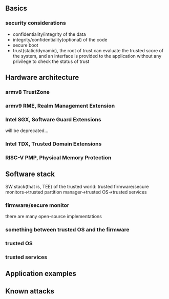 ## Basics

### security considerations

* confidentiality/integrity of the data
* integrity/confidentiality(optional) of the code
* secure boot
* trust(static/dynamic), the root of trust can evaluate the trusted score of the system, and an interface is provided to the application without any privilege to check the status of trust

## Hardware architecture

### armv8 TrustZone

### armv9 RME, Realm Management Extension

### Intel SGX, Software Guard Extensions

will be deprecated...

### Intel TDX, Trusted Domain Extensions

### RISC-V PMP, Physical Memory Protection

## Software stack

SW stack(that is, TEE) of the trusted world: trusted firmware/secure monitors->trusted partition manager->trusted OS->trusted services

### firmware/secure monitor

there are many open-source implementations

### something between trusted OS and the firmware

### trusted OS

### trusted services

## Application examples

## Known attacks

